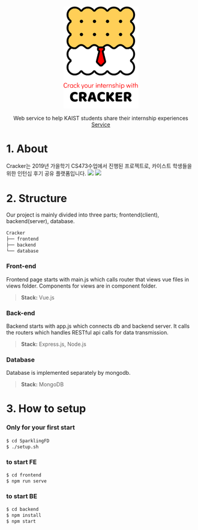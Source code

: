 <p align="center">
  <a href="http://52.78.227.11:8080/">
    <img src="cracker logo.svg" width="200"/>
  </a>
  <p align="center">
    Web service to help KAIST students share their internship experiences
    <br />
    <a href="http://52.78.227.11:8080/">
      Service
    </a>
  </p>
</p>

# 1. About
Cracker는 2019년 가을학기 CS473수업에서 진행된 프로젝트로, 카이스트 학생들을 위한 인턴십 후기 공유 플랫폼입니다.
<img src="스크린샷 2019-12-05 오후 1.30.07.png"/>
<img src="스크린샷 2019-12-05 오후 1.30.18.png" />
# 2. Structure
Our project is mainly divided into three parts; frontend(client), backend(server), database.
```
Cracker
├── frontend
├── backend
└── database
```
### Front-end
Frontend page starts with main.js which calls router that views vue files in views folder. Components for views are in component folder.
> **Stack:** Vue.js
### Back-end
Backend starts with app.js which connects db and backend server. It calls the routers which handles RESTful api calls for data transmission.
> **Stack:** Express.js, Node.js
### Database
Database is implemented separately by mongodb.
> **Stack:** MongoDB

# 3. How to setup
### Only for your first start
```
$ cd SparklingFD
$ ./setup.sh
```
### to start FE
```
$ cd frontend
$ npm run serve
```
### to start BE
```
$ cd backend 
$ npm install 
$ npm start
```
